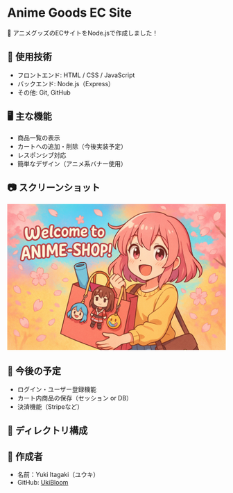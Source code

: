 # Anime Goods EC Site

🎁 アニメグッズのECサイトをNode.jsで作成しました！

## 🔧 使用技術

- フロントエンド: HTML / CSS / JavaScript
- バックエンド: Node.js（Express）
- その他: Git, GitHub

## 🖥️ 主な機能

- 商品一覧の表示
- カートへの追加・削除（今後実装予定）
- レスポンシブ対応
- 簡単なデザイン（アニメ系バナー使用）

## 📷 スクリーンショット

![トップページ](./public/images/banner.jpg)

## 🚀 今後の予定

- ログイン・ユーザー登録機能
- カート内商品の保存（セッション or DB）
- 決済機能（Stripeなど）

## 📁 ディレクトリ構成

## 👤 作成者

- 名前：Yuki Itagaki（ユウキ）
- GitHub: [UkiBloom](https://github.com/UkiBloom)